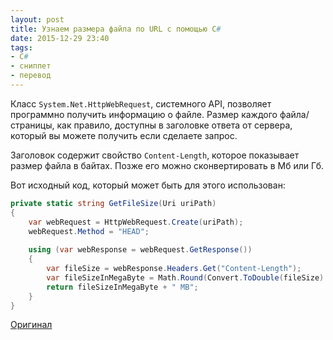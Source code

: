 ```yaml
---
layout: post
title: Узнаем размера файла по URL с помощью C#
date: 2015-12-29 23:40
tags:
- C#
- сниппет
- перевод
---
```


Класс `System.Net.HttpWebRequest`, системного API, позволяет программно получить информацию о файле. Размер каждого файла/страницы, как правило, доступны в заголовке ответа от сервера, который вы можете получить если сделаете запрос.

Заголовок содержит свойство `Content-Length`, которое показывает размер файла в байтах. Позже его можно сконвертировать в Мб или Гб.

Вот исходный код, который может быть для этого использован:

```csharp
private static string GetFileSize(Uri uriPath)
{
	var webRequest = HttpWebRequest.Create(uriPath);
	webRequest.Method = "HEAD";
	
	using (var webResponse = webRequest.GetResponse())
	{
		var fileSize = webResponse.Headers.Get("Content-Length");
		var fileSizeInMegaByte = Math.Round(Convert.ToDouble(fileSize) / 1024.0 / 1024.0, 2);
		return fileSizeInMegaByte + " MB";
	}
}
```

[Оригинал](http://windowsapptutorials.com/tips/general-tips/retrieve-file-size-from-remote-url-using-c-sharp/)

